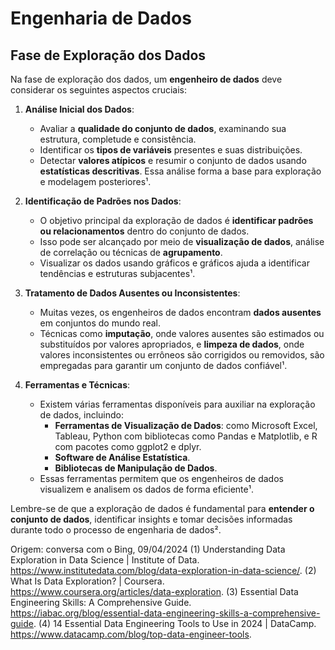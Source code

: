 # Engenharia de Dados


## Fase de Exploração dos Dados


Na fase de exploração dos dados, um **engenheiro de dados** deve considerar os seguintes aspectos cruciais:

1. **Análise Inicial dos Dados**:
   - Avaliar a **qualidade do conjunto de dados**, examinando sua estrutura, completude e consistência.
   - Identificar os **tipos de variáveis** presentes e suas distribuições.
   - Detectar **valores atípicos** e resumir o conjunto de dados usando **estatísticas descritivas**. Essa análise forma a base para exploração e modelagem posteriores¹.

2. **Identificação de Padrões nos Dados**:
   - O objetivo principal da exploração de dados é **identificar padrões ou relacionamentos** dentro do conjunto de dados.
   - Isso pode ser alcançado por meio de **visualização de dados**, análise de correlação ou técnicas de **agrupamento**.
   - Visualizar os dados usando gráficos e gráficos ajuda a identificar tendências e estruturas subjacentes¹.

3. **Tratamento de Dados Ausentes ou Inconsistentes**:
   - Muitas vezes, os engenheiros de dados encontram **dados ausentes** em conjuntos do mundo real.
   - Técnicas como **imputação**, onde valores ausentes são estimados ou substituídos por valores apropriados, e **limpeza de dados**, onde valores inconsistentes ou errôneos são corrigidos ou removidos, são empregadas para garantir um conjunto de dados confiável¹.

4. **Ferramentas e Técnicas**:
   - Existem várias ferramentas disponíveis para auxiliar na exploração de dados, incluindo:
     - **Ferramentas de Visualização de Dados**: como Microsoft Excel, Tableau, Python com bibliotecas como Pandas e Matplotlib, e R com pacotes como ggplot2 e dplyr.
     - **Software de Análise Estatística**.
     - **Bibliotecas de Manipulação de Dados**.
   - Essas ferramentas permitem que os engenheiros de dados visualizem e analisem os dados de forma eficiente¹.

Lembre-se de que a exploração de dados é fundamental para **entender o conjunto de dados**, identificar insights e tomar decisões informadas durante todo o processo de engenharia de dados².

Origem: conversa com o Bing, 09/04/2024
(1) Understanding Data Exploration in Data Science | Institute of Data. https://www.institutedata.com/blog/data-exploration-in-data-science/.
(2) What Is Data Exploration? | Coursera. https://www.coursera.org/articles/data-exploration.
(3) Essential Data Engineering Skills: A Comprehensive Guide. https://iabac.org/blog/essential-data-engineering-skills-a-comprehensive-guide.
(4) 14 Essential Data Engineering Tools to Use in 2024 | DataCamp. https://www.datacamp.com/blog/top-data-engineer-tools.